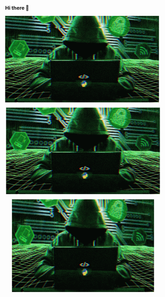### Hi there 👋

![Hacker](image/hacker-python.gif)

<div style="text-align: center;">
  <img src="image/hacker-python.gif" alt="Hacker" />
</div>

<p align="center">
  <img width="460" height="300" src="image/hacker-python.gif">
</p>


<!--
**matpakke/matpakke** is a ✨ _special_ ✨ repository because its `README.md` (this file) appears on your GitHub profile.

Here are some ideas to get you started:

- 🔭 I’m currently working on ...
- 🌱 I’m currently learning ...
- 👯 I’m looking to collaborate on ...
- 🤔 I’m looking for help with ...
- 💬 Ask me about ...
- 📫 How to reach me: ...
- 😄 Pronouns: ...
- ⚡ Fun fact: ...
-->
